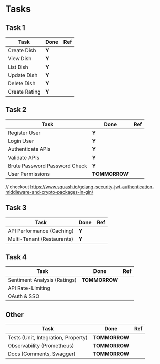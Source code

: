 # Tasks

## Task 1

| Task | Done  | Ref |
| --- | --- | --- |
| Create Dish | **Y** | |
| View Dish | **Y** | |
| List Dish | **Y** | |
| Update Dish | **Y** | |
| Delete Dish | **Y** | |
| Create Rating | **Y** | |

## Task 2

| Task | Done | Ref |
| --- | --- | --- |
| Register User | **Y** | |
| Login User | **Y** | |
| Authenticate APIs | **Y** | |
| Validate APIs | **Y** | |
| Brute Password Password Check | **Y**| |
| User Permissions | **TOMMORROW** | | 

// checkout https://www.squash.io/golang-security-jwt-authentication-middleware-and-crypto-packages-in-gin/

## Task 3

| Task | Done  | Ref |
| --- | --- | --- |
| API Performance (Caching) | **Y**| |
| Multi-Tenant (Restaurants) | **Y** | |

## Task 4

| Task  | Done  | Ref |
| --- | --- | --- |
| Sentiment Analysis (Ratings) | **TOMMORROW** | |
| API Rate-Limiting | | |
| OAuth & SSO | | |     

## Other
| Task  | Done  | Ref |
| --- | --- | --- |
| Tests (Unit, Integration, Property) | **TOMMORROW** | |
| Observability (Prometheus) | **TOMMORROW** | |
| Docs (Comments, Swagger) | **TOMMORROW** | |  | 

